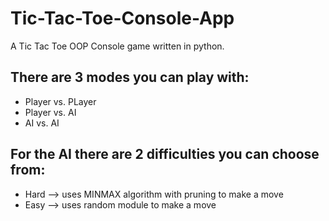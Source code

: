 # Tic-Tac-Toe-Console-App
A Tic Tac Toe OOP Console game written in python.

## There are 3 modes you can play with:

- Player vs. PLayer
- Player vs. AI
- AI vs. AI

## For the AI there are 2 difficulties you can choose from:

- Hard --> uses MINMAX algorithm with pruning to make a move
- Easy --> uses random module to make a move
